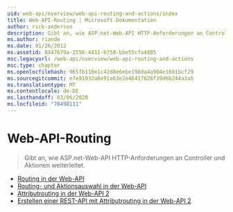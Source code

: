 ```yaml
---
uid: web-api/overview/web-api-routing-and-actions/index
title: Web-API-Routing | Microsoft-Dokumentation
author: rick-anderson
description: Gibt an, wie ASP.net-Web-API HTTP-Anforderungen an Controller und Aktionen weiterleitet.
ms.author: riande
ms.date: 01/26/2012
ms.assetid: 8447679a-2556-4411-b758-bbe55cfa4805
msc.legacyurl: /web-api/overview/web-api-routing-and-actions
msc.type: chapter
ms.openlocfilehash: 965fb110e1c42d8e6ebe198da4a904e1601bcf29
ms.sourcegitcommit: e7e91932a6e91a63e2e46417626f39d6b244a3ab
ms.translationtype: MT
ms.contentlocale: de-DE
ms.lasthandoff: 03/06/2020
ms.locfileid: "78498111"
---
```

# <a name="web-api-routing"></a>Web-API-Routing

> Gibt an, wie ASP.net-Web-API HTTP-Anforderungen an Controller und Aktionen weiterleitet.

- [Routing in der Web-API](routing-in-aspnet-web-api.md)
- [Routing- und Aktionsauswahl in der Web-API](routing-and-action-selection.md)
- [Attributrouting in der Web-API 2](attribute-routing-in-web-api-2.md)
- [Erstellen einer REST-API mit Attributrouting in der Web-API 2](create-a-rest-api-with-attribute-routing.md)
